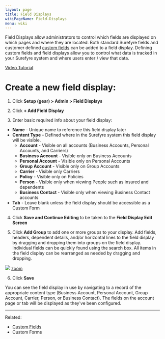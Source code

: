 ```yaml
---
layout: page
title: Field Displays
wikiPageName: Field-Displays
menu: wiki
---
```


Field Displays allow administrators to control which fields are displayed on which pages and where they are located. Both standard Surefyre fields and customer defined [custom fields](https://github.com/surefyresystems/Surefyre-Systems/wiki/Custom-Fields) can be added to a field display. Defining custom fields and field displays allow you to control what data is tracked in your Surefyre system and where users enter / view that data.

[Video Tutorial](https://youtu.be/7dMi0jkSBhQ)

# Create a new field display:

1. Click **Setup (gear) > Admin > Field Displays**

2. Click **+ Add Field Display**

3. Enter basic required info about your field display:
* **Name** - Unique name to reference this field display later
* **Content Type** - Defined where in the Surefyre system this field display will be visible.
  * **Account** - Visible on all accounts (Business Accounts, Personal Accounts, and Carriers)
  * **Business Account** - Visible only on Business Accounts
  * **Personal Account** - Visible only on Personal Accounts
  * **Group Account** - Visible only on Group Accounts
  * **Carrier** - Visible only Carriers
  * **Policy** - Visible only on Policies
  * **Person** - Visible only when viewing People such as insured and dependents
  * **Business Contact** - Visible only when viewing Business Contact accounts
* **Tab** - Leave blank unless the field display should be accessible as a Custom Form

4. Click **Save and Continue Editing** to be taken to the **Field Display Edit Screen**

5. Click **Add Group** to add one or more groups to your display. Add fields, headers, dependent details, and/or horizontal lines to the field display by dragging and dropping them into groups on the field display. Individual fields can be quickly found using the search box. All items in the field display can be rearranged as needed by dragging and dropping. 

![](https://user-images.githubusercontent.com/31252743/36081994-491ebe0e-0f5a-11e8-82e9-348b9e84799e.png)
[zoom](https://user-images.githubusercontent.com/31252743/36081994-491ebe0e-0f5a-11e8-82e9-348b9e84799e.png)

6. Click **Save**

You can see the field display in use by navigating to a record of the appropriate content type (Business Account, Personal Account, Group Account, Carrier, Person, or Business Contact). The fields on the account page or tab will be displayed as they've been configured.

***

Related:
* [Custom Fields](https://github.com/surefyresystems/Surefyre-Systems/wiki/Custom-Fields)
* Custom Forms
